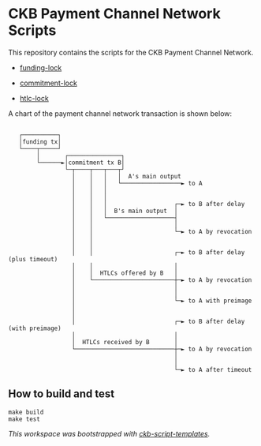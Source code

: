 # CKB Payment Channel Network Scripts

This repository contains the scripts for the CKB Payment Channel Network.

- [funding-lock](contracts/funding-lock/README.md)

- [commitment-lock](contracts/commitment-lock/README.md)

- [htlc-lock](contracts/htlc-lock/README.md)

A chart of the payment channel network transaction is shown below:
```

   ┌──────────┐
   │funding tx│
   └────┬─────┘
        │       ┌───────────────┐
        └──────►│commitment tx B│
                └─┬────┬───┬───┬┘
                  │    │   │   │  A's main output
                  │    │   │   └─────────────────► to A
                  │    │   │
                  │    │   │
                  │    │   │                   ┌─► to B after delay
                  │    │   │  B's main output  │
                  │    │   └───────────────────┤
                  │    │                       │
                  │    │                       └─► to A by revocation
                  │    │
                  │    │
                  │    │                       ┌─► to B after delay (plus timeout)
                  │    │                       │
                  │    │  HTLCs offered by B   │
                  │    └───────────────────────┼─► to A by revocation
                  │                            │
                  │                            │
                  │                            └─► to A with preimage
                  │
                  │
                  │                            ┌─► to B after delay (with preimage)
                  │                            │
                  │  HTLCs received by B       │
                  └────────────────────────────┼─► to A by revocation
                                               │
                                               │
                                               └─► to A after timeout

```

## How to build and test

```
make build
make test
```

*This workspace was bootstrapped with [ckb-script-templates].*

[ckb-script-templates]: https://github.com/cryptape/ckb-script-templates

